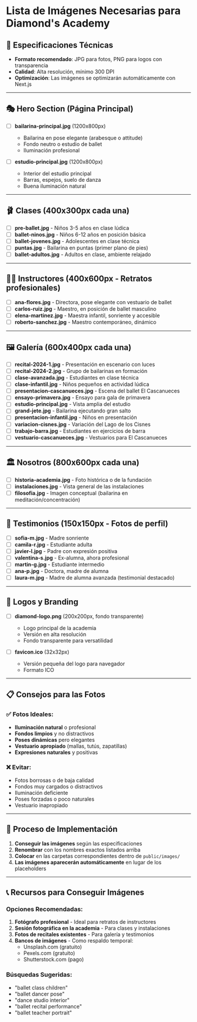 # Lista de Imágenes Necesarias para Diamond's Academy

## 📸 Especificaciones Técnicas
- **Formato recomendado**: JPG para fotos, PNG para logos con transparencia
- **Calidad**: Alta resolución, mínimo 300 DPI
- **Optimización**: Las imágenes se optimizarán automáticamente con Next.js

---

## 🎭 Hero Section (Página Principal)
- [ ] **bailarina-principal.jpg** (1200x800px)
  - Bailarina en pose elegante (arabesque o attitude)
  - Fondo neutro o estudio de ballet
  - Iluminación profesional

- [ ] **estudio-principal.jpg** (1200x800px)
  - Interior del estudio principal
  - Barras, espejos, suelo de danza
  - Buena iluminación natural

---

## 🩰 Clases (400x300px cada una)
- [ ] **pre-ballet.jpg** - Niños 3-5 años en clase lúdica
- [ ] **ballet-ninos.jpg** - Niños 6-12 años en posición básica
- [ ] **ballet-jovenes.jpg** - Adolescentes en clase técnica
- [ ] **puntas.jpg** - Bailarina en puntas (primer plano de pies)
- [ ] **ballet-adultos.jpg** - Adultos en clase, ambiente relajado

---

## 👨‍🏫 Instructores (400x600px - Retratos profesionales)
- [ ] **ana-flores.jpg** - Directora, pose elegante con vestuario de ballet
- [ ] **carlos-ruiz.jpg** - Maestro, en posición de ballet masculino
- [ ] **elena-martinez.jpg** - Maestra infantil, sonriente y accesible
- [ ] **roberto-sanchez.jpg** - Maestro contemporáneo, dinámico

---

## 🖼️ Galería (600x400px cada una)
- [ ] **recital-2024-1.jpg** - Presentación en escenario con luces
- [ ] **recital-2024-2.jpg** - Grupo de bailarinas en formación
- [ ] **clase-avanzada.jpg** - Estudiantes en clase técnica
- [ ] **clase-infantil.jpg** - Niños pequeños en actividad lúdica
- [ ] **presentacion-cascanueces.jpg** - Escena del ballet El Cascanueces
- [ ] **ensayo-primavera.jpg** - Ensayo para gala de primavera
- [ ] **estudio-principal.jpg** - Vista amplia del estudio
- [ ] **grand-jete.jpg** - Bailarina ejecutando gran salto
- [ ] **presentacion-infantil.jpg** - Niños en presentación
- [ ] **variacion-cisnes.jpg** - Variación del Lago de los Cisnes
- [ ] **trabajo-barra.jpg** - Estudiantes en ejercicios de barra
- [ ] **vestuario-cascanueces.jpg** - Vestuarios para El Cascanueces

---

## 🏛️ Nosotros (800x600px cada una)
- [ ] **historia-academia.jpg** - Foto histórica o de la fundación
- [ ] **instalaciones.jpg** - Vista general de las instalaciones
- [ ] **filosofia.jpg** - Imagen conceptual (bailarina en meditación/concentración)

---

## 💬 Testimonios (150x150px - Fotos de perfil)
- [ ] **sofia-m.jpg** - Madre sonriente
- [ ] **camila-r.jpg** - Estudiante adulta
- [ ] **javier-l.jpg** - Padre con expresión positiva
- [ ] **valentina-s.jpg** - Ex-alumna, ahora profesional
- [ ] **martin-g.jpg** - Estudiante intermedio
- [ ] **ana-p.jpg** - Doctora, madre de alumna
- [ ] **laura-m.jpg** - Madre de alumna avanzada (testimonial destacado)

---

## 🎨 Logos y Branding
- [ ] **diamond-logo.png** (200x200px, fondo transparente)
  - Logo principal de la academia
  - Versión en alta resolución
  - Fondo transparente para versatilidad

- [ ] **favicon.ico** (32x32px)
  - Versión pequeña del logo para navegador
  - Formato ICO

---

## 📋 Consejos para las Fotos

### ✅ Fotos Ideales:
- **Iluminación natural** o profesional
- **Fondos limpios** y no distractivos
- **Poses dinámicas** pero elegantes
- **Vestuario apropiado** (mallas, tutús, zapatillas)
- **Expresiones naturales** y positivas

### ❌ Evitar:
- Fotos borrosas o de baja calidad
- Fondos muy cargados o distractivos
- Iluminación deficiente
- Poses forzadas o poco naturales
- Vestuario inapropiado

---

## 🔄 Proceso de Implementación

1. **Conseguir las imágenes** según las especificaciones
2. **Renombrar** con los nombres exactos listados arriba
3. **Colocar** en las carpetas correspondientes dentro de `public/images/`
4. **Las imágenes aparecerán automáticamente** en lugar de los placeholders

---

## 📞 Recursos para Conseguir Imágenes

### Opciones Recomendadas:
1. **Fotógrafo profesional** - Ideal para retratos de instructores
2. **Sesión fotográfica en la academia** - Para clases y instalaciones
3. **Fotos de recitales existentes** - Para galería y testimonios
4. **Bancos de imágenes** - Como respaldo temporal:
   - Unsplash.com (gratuito)
   - Pexels.com (gratuito)
   - Shutterstock.com (pago)

### Búsquedas Sugeridas:
- "ballet class children"
- "ballet dancer pose"
- "dance studio interior"
- "ballet recital performance"
- "ballet teacher portrait"
